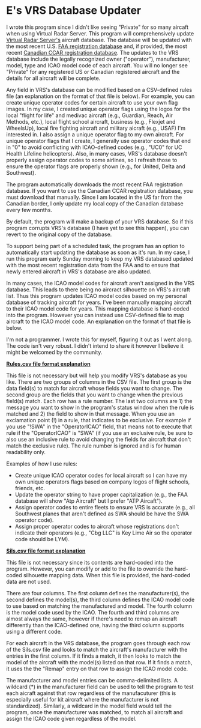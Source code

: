 # E's VRS Database Updater

I wrote this program since I didn't like seeing "Private" for so many aircaft when using Virtual Radar Server.  This program will comprehensively update [Virtual Radar Server's](https://github.com/vradarserver/vrs/releases) aircraft database.  The database will be updated with the most recent U.S. [FAA registration database](https://www.faa.gov/licenses_certificates/aircraft_certification/aircraft_registry/releasable_aircraft_download/) and, if provided, the most recent [Canadian CCAR registration database](https://wwwapps.tc.gc.ca/saf-sec-sur/2/ccarcs-riacc/DDZip.aspx).  The updates to the VRS database include the legally recognized owner ("operator"), manufacturer, model, type and ICAO model code of each aircraft.  You will no longer see "Private" for any registered US or Canadian registered aircraft and the details for all aircraft will be complete.

Any field in VRS's database can be modified based on a CSV-defined rules file (an explanation on the format of that file is below).  For example, you can create unique operator codes for certain aircraft to use your own flag images.  In my case, I created unique operator flags using the logos for the local "flight for life" and medivac aircraft (e.g., Guardian, Reach, Air Methods, etc.), local flight school aircraft, business (e.g., Flexjet and WheelsUp), local fire fighting aircraft and military aicraft (e.g., USAF) I'm interested in.  I also assign a unique operator flag to my own aircraft.  For unique operator flags that I create, I generally use operator codes that end in "0" to avoid conflicting with ICAO-defined codes (e.g., "UC0" for UC Health Lifeline helicopters).  Also, in many cases, VRS's database doesn't properly assign operator codes to some airlines, so I refresh those to ensure the operator flags are properly shown (e.g., for United, Delta and Southwest).

The program automatically downloads the most recent FAA registration database.  If you want to use the Canadian CCAR registration database, you must download that manually.  Since I am located in the US far from the Canadian border, I only update my local copy of the Canadian database every few months.

By default, the program will make a backup of your VRS database.  So if this program corrupts VRS's database (I have yet to see this happen), you can revert to the original copy of the database.

To support being part of a scheduled task, the program has an option to automatically start updating the database as soon as it's run.  In my case, I run this program early Sunday morning to keep my VRS databased updated with the most recent registration data from the FAA and to ensure that newly entered aircraft in VRS's database are also updated.  

In many cases, the ICAO model codes for aircraft aren't assigned in the VRS database.  This leads to there being no aircract silhouette on VRS's aircraft list.  Thus this program updates ICAO model codes based on my personal database of tracking aircraft for years.  I've been manually mapping aircraft to their ICAO model code for years.  This mapping database is hard-coded into the program.  However you can instead use CSV-defined file to map aircraft to the ICAO model code.  An explanation on the format of that file is below.

I'm not a programmer. I wrote this for myself, figuring it out as I went along.  The code isn't very robust.  I didn't intend to share it however I believe it might be welcomed by the community.  

<ins>**Rules.csv file format explanation**</ins>

This file is not necessary but will help you modify VRS's database as you like.  There are two groups of columns in the CSV file.  The first group is the data field(s) to match for aircraft whose fields you want to change.  The second group are the fields that you want to change when the previous field(s) match.  Each row has a rule number.  The last two columns are 1) the message you want to show in the program's status window when the rule is matched and 2) the field to show in that message. When you use an exclamation point (!) in a rule, that indicates to be exclusive.  For example if you use "!SWA" in the "OperatorICAO" field, that means not to execute that rule if the "OperatorICAO" is "SWA" (if you use an exclusive rule, be sure to also use an inclusive rule to avoid changing the fields for aircraft that don't match the exclusive rule).  The rule number is ignored and is for human readability only.  

Examples of how I use rules:
- Create unique ICAO operator codes for local aircraft so I can have my own unique operators flags based on company logos of flight schools, friends, etc.
- Update the operator string to have proper capitalization (e.g., the FAA database will show "Atp Aircraft" but I prefer "ATP Aircaft").
- Assign operator codes to entire fleets to ensure VRS is accurate (e.g., all Southwest planes that aren't defined as SWA should be have the SWA operator code).
- Assign proper operator codes to aircraft whose registrations don't indicate their operators (e.g., "Cbg LLC" is Key Lime Air so the operator code should be LYM).

<ins>**Sils.csv file format explanation**</ins>

This file is not necessary since its contents are hard-coded into the program.  However, you can modify or add to the file to override the hard-coded silhouette mapping data.  When this file is provided, the hard-coded data are not used.  

There are four columns.  The first column defines the manufacturer(s), the second defines the model(s), the third column defines the ICAO model code to use based on matching the manufactured and model.  The fourth column is the model code used by the ICAO.  The fourth and third columns are almost always the same, however if there's need to remap an aircraft differently than the ICAO-defined one, having the third column supports using a different code.

For each aircraft in the VRS database, the program goes through each row of the Sils.csv file and looks to match the aircraft's manufacturer with the entries in the first column.  If it finds a match, it then looks to match the model of the aircraft with the model(s) listed on that row.  If it finds a match, it uses the the "Remap" entry on that row to assign the ICAO model code.
 
The manufacturer and model entries can be comma-delimited lists.  A wildcard (*) in the manufacturer field can be used to tell the program to test each aicraft against that row regardless of the manufacuturer (this is especially useful for kit aircraft where the manufacturer is not standardized).  Similarly, a wildcard in the model field would tell the program, once the manufacturer was matched, to match all aircraft and assign the ICAO code given regardless of the model.



